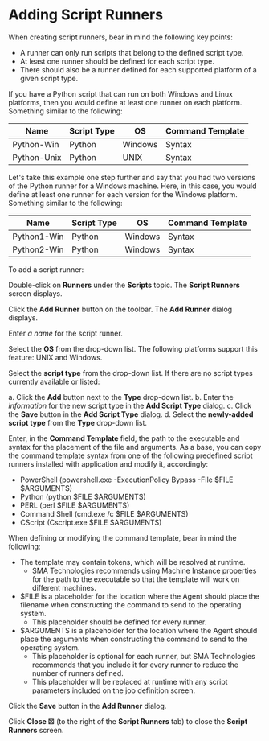 # Adding Script Runners

When creating script runners, bear in mind the following key points:

- A runner can only run scripts that belong to the defined script
    type.
- At least one runner should be defined for each script type.
- There should also be a runner defined for each supported platform of
    a given script type.

If you have a Python script that can run on both Windows and Linux platforms, then you would define at least one runner on each platform. Something similar to the following:

|Name|Script Type|OS|Command Template|
|---|---|---|---|
|Python-Win|Python|Windows|Syntax|
|Python-Unix|Python|UNIX|Syntax|

Let's take this example one step further and say that you had two versions of the Python runner for a Windows machine. Here, in this case, you would define at least one runner for each version for the Windows platform. Something similar to the following:

|Name|Script Type|OS|Command Template|
|---|---|---|---|
|Python1-Win|Python|Windows|Syntax|
|Python2-Win|Python|Windows|Syntax|

To add a script runner:

Double-click on **Runners** under the **Scripts** topic. The **Script
Runners** screen displays.

Click the **Add Runner** button on the toolbar. The **Add Runner**
dialog displays.

Enter *a name* for the script runner.

Select the **OS** from the drop-down list. The following platforms
support this feature: UNIX and Windows.

Select the **script type** from the drop-down list. If there are no
script types currently available or listed:

a.  Click the **Add** button next to the **Type** drop-down list.
b.  Enter the *information* for the new script type in the **Add Script
    Type** dialog.
c.  Click the **Save** button in the **Add Script Type** dialog.
d.  Select the **newly-added script type** from the **Type** drop-down
    list.

Enter, in the **Command Template** field, the path to the executable and
syntax for the placement of the file and arguments. As a base, you can
copy the command template syntax from one of the following predefined
script runners installed with application and modify it, accordingly:

- PowerShell (powershell.exe -ExecutionPolicy Bypass -File $FILE
    $ARGUMENTS)
- Python (python $FILE $ARGUMENTS)
- PERL (perl $FILE $ARGUMENTS)
- Command Shell (cmd.exe /c $FILE $ARGUMENTS)
- CScript (Cscript.exe $FILE $ARGUMENTS)

When defining or modifying the command template, bear in mind the
following:

- The template may contain tokens, which will be resolved at runtime.
  - SMA Technologies recommends using Machine         Instance properties for the path to the executable so that the
        template will work on different machines.
- $FILE is a placeholder for the location where the Agent should
    place the filename when constructing the command to send to the
    operating system.
  - This placeholder should be defined for every runner.
- $ARGUMENTS is a placeholder for the location where the Agent should
    place the arguments when constructing the command to send to the
    operating system.
  - This placeholder is optional for each runner, but SMA Technologies recommends that you include
        it for every runner to reduce the number of runners defined.
  - This placeholder will be replaced at runtime with any script
        parameters included on the job definition screen.

Click the **Save** button in the **Add Runner** dialog.

Click **Close ☒** (to the right of the **Script Runners** tab) to close
the **Script Runners** screen.
